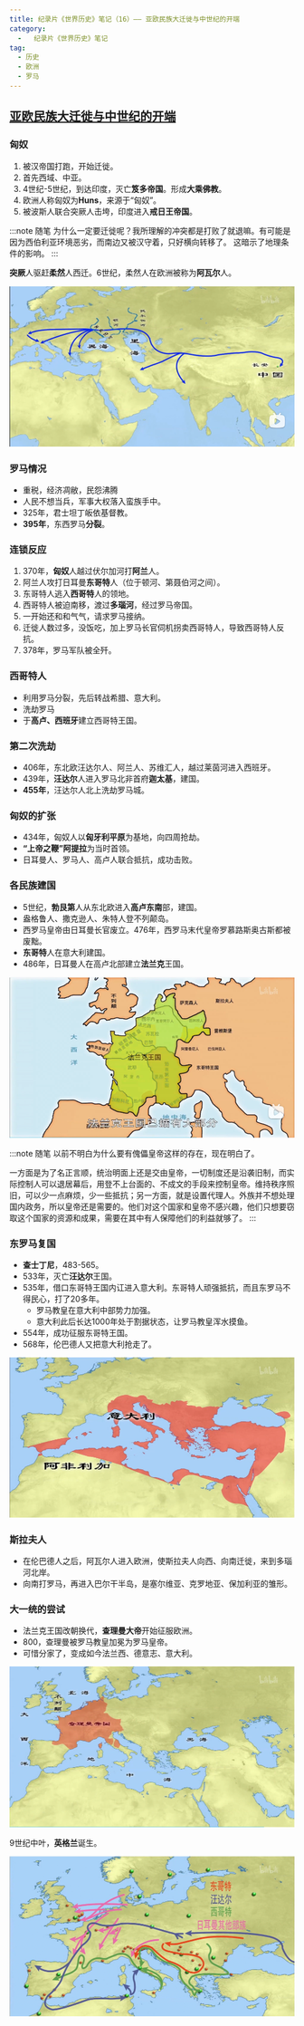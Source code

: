 ```yaml
---
title: 纪录片《世界历史》笔记（16）—— 亚欧民族大迁徙与中世纪的开端
category:
  -   纪录片《世界历史》笔记
tag: 
  - 历史
  - 欧洲
  - 罗马
---
```


## [亚欧民族大迁徙与中世纪的开端](https://www.bilibili.com/bangumi/play/ep517741)

### 匈奴
1. 被汉帝国打跑，开始迁徙。
2. 首先西域、中亚。
3. 4世纪-5世纪，到达印度，灭亡**笈多帝国**。形成**大乘佛教**。
4. 欧洲人称匈奴为**Huns**，来源于“匈奴”。
5. 被波斯人联合突厥人击垮，印度进入**戒日王帝国**。

:::note 随笔
为什么一定要迁徙呢？我所理解的冲突都是打败了就退嘛。有可能是因为西伯利亚环境恶劣，而南边又被汉守着，只好横向转移了。
这暗示了地理条件的影响。
:::

**突厥**人驱赶**柔然**人西迁。6世纪，柔然人在欧洲被称为**阿瓦尔**人。

![](./1.png "匈奴人行进")

### 罗马情况
- 重税，经济凋敝，民怨沸腾
- 人民不想当兵，军事大权落入蛮族手中。
- 325年，君士坦丁皈依基督教。
- **395年**，东西罗马**分裂**。

### 连锁反应
1. 370年，**匈奴**人越过伏尔加河打**阿兰**人。
2. 阿兰人攻打日耳曼**东哥特**人（位于顿河、第聂伯河之间）。
2. 东哥特人逃入**西哥特**人的领地。
3. 西哥特人被迫南移，渡过**多瑙河**，经过罗马帝国。
4. 一开始还和和气气，请求罗马接纳。
5. 迁徙人数过多，没饭吃，加上罗马长官伺机拐卖西哥特人，导致西哥特人反抗。
6. 378年，罗马军队被全歼。


### 西哥特人
- 利用罗马分裂，先后转战希腊、意大利。
- 洗劫罗马
- 于**高卢、西班牙**建立西哥特王国。

### 第二次洗劫
- 406年，东北欧汪达尔人、阿兰人、苏维汇人，越过莱茵河进入西班牙。
- 439年，**汪达尔**人进入罗马北非首府**迦太基**，建国。
- **455年**，汪达尔人北上洗劫罗马城。
  
### 匈奴的扩张
- 434年，匈奴人以**匈牙利平原**为基地，向四周抢劫。
- **“上帝之鞭”阿提拉**为当时首领。
- 日耳曼人、罗马人、高卢人联合抵抗，成功击败。

### 各民族建国
- 5世纪，**勃艮第**人从东北欧进入**高卢东南**部，建国。
- 盎格鲁人、撒克逊人、朱特人登不列颠岛。
- 西罗马皇帝由日耳曼长官废立。476年，西罗马末代皇帝罗慕路斯奥古斯都被废黜。
- **东哥特**人在意大利建国。
- 486年，日耳曼人在高卢北部建立**法兰克**王国。

![](./4.png "法兰克王国")

:::note 随笔
以前不明白为什么要有傀儡皇帝这样的存在，现在明白了。

一方面是为了名正言顺，统治明面上还是交由皇帝，一切制度还是沿袭旧制，而实际控制人可以退居幕后，用登不上台面的、不成文的手段来控制皇帝。维持秩序照旧，可以少一点麻烦，少一些抵抗；另一方面，就是设置代理人。外族并不想处理国内政务，所以皇帝还是需要的。他们对这个国家和皇帝不感兴趣，他们只想要窃取这个国家的资源和成果，需要在其中有人保障他们的利益就够了。
:::

### 东罗马复国
- **查士丁尼**，483-565。
- 533年，灭亡**汪达尔**王国。
- 535年，借口东哥特王国内讧进入意大利。东哥特人顽强抵抗，而且东罗马不得民心，打了20多年。
  - 罗马教皇在意大利中部势力加强。
  - 意大利此后长达1000年处于割据状态，让罗马教皇浑水摸鱼。
- 554年，成功征服东哥特王国。
- 568年，伦巴德人又把意大利抢走了。

![](./5.png "东罗马昙花一现的复国")

### 斯拉夫人
- 在伦巴德人之后，阿瓦尔人进入欧洲，使斯拉夫人向西、向南迁徙，来到多瑙河北岸。
- 向南打罗马，再进入巴尔干半岛，是塞尔维亚、克罗地亚、保加利亚的雏形。

### 大一统的尝试
- 法兰克王国改朝换代，**查理曼大帝**开始征服欧洲。
- 800，查理曼被罗马教皇加冕为罗马皇帝。
- 可惜分家了，变成如今法兰西、德意志、意大利。

![](./6.png "查理曼帝国")

9世纪中叶，**英格兰**诞生。

![](./7.png "民族大迁徙")

